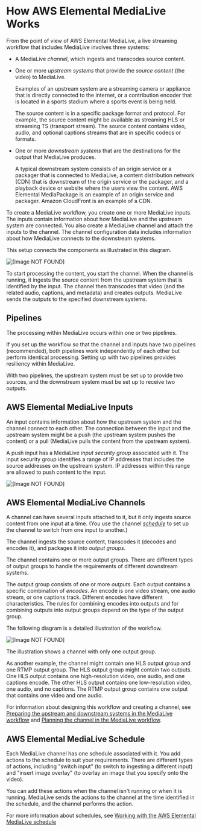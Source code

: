# How AWS Elemental MediaLive Works<a name="how-medialive-works-channels"></a>

From the point of view of AWS Elemental MediaLive, a live streaming workflow that includes MediaLive involves three systems: 
+ A MediaLive *channel*, which ingests and transcodes source content\.
+ One or more *upstream systems* that provide the *source content* \(the video\) to MediaLive\.

  Examples of an upstream system are a streaming camera or appliance that is directly connected to the internet, or a contribution encoder that is located in a sports stadium where a sports event is being held\. 

  The source content is in a specific package format and protocol\. For example, the source content might be available as streaming HLS or streaming TS \(transport stream\)\. The source content contains video, audio, and optional captions streams that are in specific codecs or formats\. 
+ One or more *downstream systems* that are the destinations for the output that MediaLive produces\. 

  A typical downstream system consists of an origin service or a packager that is connected to MediaLive, a content distribution network \(CDN\) that is downstream of the origin service or the packager, and a playback device or website where the users view the content\. AWS Elemental MediaPackage is an example of an origin service and packager\. Amazon CloudFront is an example of a CDN\. 

To create a MediaLive workflow, you create one or more MediaLive inputs\. The inputs contain information about how MediaLive and the upstream system are connected\. You also create a MediaLive channel and attach the inputs to the channel\. The channel configuration data includes information about how MediaLive connects to the downstream systems\. 

This setup connects the components as illustrated in this diagram\.

![\[Image NOT FOUND\]](http://docs.aws.amazon.com/medialive/latest/ug/images/components-4main.png)

To start processing the content, you start the channel\. When the channel is running, it ingests the source content from the upstream system that is identified by the input\. The channel then transcodes that video \(and the related audio, captions, and metadata\) and creates outputs\. MediaLive sends the outputs to the specified downstream systems\. 

## Pipelines<a name="what-is-pipeline"></a>

The processing within MediaLive occurs within one or two pipelines\. 

If you set up the workflow so that the channel and inputs have two pipelines \(recommended\), both pipelines work independently of each other but perform identical processing\. Setting up with two pipelines provides resiliency within MediaLive\.

With two pipelines, the upstream system must be set up to provide two sources, and the downstream system must be set up to receive two outputs\.

## AWS Elemental MediaLive Inputs<a name="input-side-overview"></a>

An input contains information about how the upstream system and the channel connect to each other\. The connection between the input and the upstream system might be a push \(the upstream system pushes the content\) or a pull \(MediaLive pulls the content from the upstream system\)\.

A push input has a MediaLive *input security group* associated with it\. The input security group identifies a range of IP addresses that includes the source addresses on the upstream system\. IP addresses within this range are allowed to push content to the input\. 

![\[Image NOT FOUND\]](http://docs.aws.amazon.com/medialive/latest/ug/images/components-input-side.png)

## AWS Elemental MediaLive Channels<a name="medialive-channel-overview"></a>

A channel can have several inputs attached to it, but it only ingests source content from one input at a time\. \(You use the channel [*schedule*](#schedule-overview) to set up the channel to switch from one input to another\.\)

The channel ingests the source content, transcodes it \(decodes and encodes it\), and packages it into *output groups*\. 

The channel contains one or more output groups\. There are different types of output groups to handle the requirements of different downstream systems\.

The output group consists of one or more *outputs*\. Each output contains a specific combination of *encodes*\. An encode is one video stream, one audio stream, or one captions track\. Different encodes have different characteristics\. The rules for combining encodes into outputs and for combining outputs into output groups depend on the type of the output group\.

The following diagram is a detailed illustration of the workflow\. 

![\[Image NOT FOUND\]](http://docs.aws.amazon.com/medialive/latest/ug/images/components-workflow.png)

The illustration shows a channel with only one output group\. 

As another example, the channel might contain one HLS output group and one RTMP output group\. The HLS output group might contain two outputs\. One HLS output contains one high\-resolution video, one audio, and one captions encode\. The other HLS output contains one low\-resolution video, one audio, and no captions\. The RTMP output group contains one output that contains one video and one audio\.

For information about designing this workflow and creating a channel, see [Preparing the upstream and downstream systems in the MediaLive workflow](container-planning-workflow.md) and [Planning the channel in the MediaLive workflow](planning-the-channel-in-workflow.md)\.

## AWS Elemental MediaLive Schedule<a name="schedule-overview"></a>

Each MediaLive channel has one schedule associated with it\. You add actions to the schedule to suit your requirements\. There are different types of actions, including "switch input" \(to switch to ingesting a different input\) and "insert image overlay" \(to overlay an image that you specify onto the video\)\. 

You can add these actions when the channel isn't running or when it is running\. MediaLive sends the actions to the channel at the time identified in the schedule, and the channel performs the action\.

For more information about schedules, see [Working with the AWS Elemental MediaLive schedule](working-with-schedule.md)